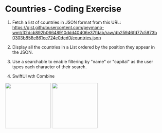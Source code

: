 
<h1>Countries - Coding Exercise</h1>

1. Fetch a list of countries in JSON format from this URL: https://gist.githubusercontent.com/peymano-wmt/32dcb892b06648910ddd40406e37fdab/raw/db25946fd77c5873b0303b858e861ce724e0dcd0/countries.json

2. Display all the countries in a List ordered by the position they appear in the JSON.
3. Use a searchable to enable filtering by "name" or "capital" as the user types each character of their search.
4. SwiftUI wth Combine

<img src="https://github.com/ravikanththummala/CountryList/assets/43139135/a91356df-fc2f-4896-bc8e-dc4cfa45b3f9" width="150"/> 
<img src="https://github.com/ravikanththummala/CountryList/assets/43139135/52bb93ec-bdb7-40cb-9c0e-17dd9ab5275f" width="150"/>


